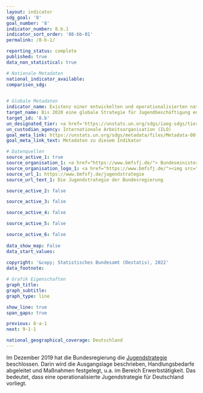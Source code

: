 ```yaml
---
layout: indicator    
sdg_goal: '8'    
goal_number: '8'    
indicator_number: 8.b.1    
indicator_sort_order: '08-bb-01'    
permalink: /8-b-1/    

reporting_status: complete    
published: true    
data_non_statistical: true    

# Nationale Metadaten    
national_indicator_available:     
comparison_sdg:     
    

# Globale Metadaten    
indicator_name: Existenz einer entwickelten und operationalisierten nationalen Strategie für Jugendbeschäftigung als eigenständige Strategie oder als Teil einer nationalen Beschäftigungsstrategie    
target_name: Bis 2020 eine globale Strategie für Jugendbeschäftigung entwickeln und operationalisieren und den Globalen Beschäftigungspakt der Internationalen Arbeitsorganisation umsetzen    
target_id: '8.b'    
un_designated_tier: <a href='https://unstats.un.org/sdgs/iaeg-sdgs/tier-classification/' title='Klicken Sie hier um weitere Informationen zur UN-Tier-Klassifikation zu erhalten.'  target='_blank'>Tier II</a>    
un_custodian_agency: Internationale Arbeitsorganisation (ILO)    
goal_meta_link: https://unstats.un.org/sdgs/metadata/files/Metadata-08-0b-01.pdf    
goal_meta_link_text: Metadaten zu diesem Indikator        

# Datenquellen
source_active_1: true
source_organisation_1: <a href="https://www.bmfsfj.de/"> Bundesministerium für Familie, Senioren, Frauen und Jugend (BMFSFJ) </a>
source_organisation_logo_1: <a href="https://www.bmfsfj.de/"><img src="https://g205sdgs.github.io/sdg-indicators/public/OrgImgDe/bmfsfj.png" alt="Logo bmfsfj" style="height:60px; width:148px"/></a>
source_url_1: https://www.bmfsfj.de/jugendstrategie
source_url_text_1: Die Jugendstrategie der Bundesregierung

source_active_2: false

source_active_3: false

source_active_4: false

source_active_5: false

source_active_6: false
    
data_show_map: False    
data_start_values:     
    
copyright: '&copy; Statistisches Bundesamt (Destatis), 2022'    
data_footnote:     

# Grafik Eigenschaften    
graph_title: 
graph_subtitle:     
graph_type: line    

show_line: true
span_gaps: true    

previous: 8-a-1    
next: 9-1-1    

national_geographical_coverage: Deutschland    
---
```



Im Dezember 2019 hat die Bundesregierung die <a href="https://www.bmfsfj.de/jugendstrategie" >Jugendstrategie </a>beschlossen. Darin wird die Ausgangslage beschrieben, Handlungsbedarfe abgeleitet und Maßnahmen festgelegt, u.a. im Bereich Erwerbstätigkeit. Das bedeutet, dass eine operationalisierte Jugendstrategie für Deutschland vorliegt.